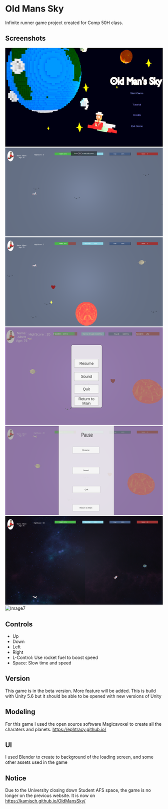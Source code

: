 # Old Mans Sky
Infinite runner game project created for Comp 50H class. 
## Screenshots
![Image1](unity_src/Assets/Image/OldMansSky1.png)
![Image2](unity_src/Assets/Image/OldMansSky2.png)
![Image3](unity_src/Assets/Image/OldMansSky3.png)
![Image4](unity_src/Assets/Image/OldMansSky4.png)
![Image5](unity_src/Assets/Image/OldMansSky5.png)
![Image6](unity_src/Assets/Image/OldMansSky6.png)
![Image7](unity_src/Assets/Image/OldMansSky7.png)
## Controls
- Up
- Down
- Left
- Right
- L-Control: Use rocket fuel to boost speed
- Space: Slow time and speed
## Version
This game is in the beta version. More feature will be added.
This is build with Unity 5.6 but it should be able to be opened with new versions of Unity
## Modeling 
For this game I used the open source software Magicavoxel to create all the charaters and planets.
https://ephtracy.github.io/
## UI
I used Blender to create to background of the loading screen, and some other assets used in the game
## Notice
Due to the University closing down Student AFS space, the game is no longer on the previous website. 
It is now on https://kamisch.github.io/OldMansSky/
